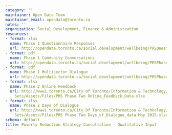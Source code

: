 ```yaml
---
category: ''
maintainer: Open Data Team
maintainer_email: opendata@toronto.ca
notes: ''
organization: Social Development, Finance & Administration
resources:
- format: xlsx
  name: Phase 1 Questionnaire Responses
  url: http://opendata.toronto.ca/social.development/wellbeing/PRSQuestionnaireResponses.xlsx
- format: pdf
  name: Phase 1 Community Conversations
  url: http://opendata.toronto.ca/social.development/wellbeing/PRSPhase1CommunityConversations.pdf
- format: pdf
  name: Phase 1 Multisector Dialogue
  url: http://opendata.toronto.ca/social.development/wellbeing/PRSPhase1MultisectorDialogueFIN.pdf
- format: xlsx
  name: Phase 2 Online Feedback
  url: http://www1.toronto.ca/City Of Toronto/Information & Technology/Open Data/Data
    Sets/Assets/Files/PRS Phase Two Online_Feedback_Data.xlsx
- format: xlsx
  name: Phase 2 Days of Dialogue
  url: http://www1.toronto.ca/City Of Toronto/Information & Technology/Open Data/Data
    Sets/Assets/Files/PRS Phase Two Days_of_Dialogue_data May 2015.xlsx
schema: default
title: Poverty Reduction Strategy Consultation - Qualitative Input
---
```

